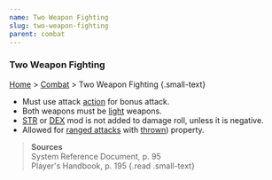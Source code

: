 ```yaml
---
name: Two Weapon Fighting
slug: two-weapon-fighting
parent: combat
---
```

### Two Weapon Fighting
[Home](dm-operations-center) > [Combat](combat) > Two Weapon Fighting {.small-text}

- Must use attack [action](action) for bonus attack.
- Both weapons must be [light](weapon-properties) weapons.
- [STR](STRENGTH) or [DEX](DEXTERITY) mod is not added to damage roll, unless it is negative.
- Allowed for [ranged attacks](attack-ranged) with [thrown](weapon-properties)) property.

> **Sources** <br/>
> System Reference Document, p. 95<br/>
> Player's Handbook, p. 195
{.read .small-text}